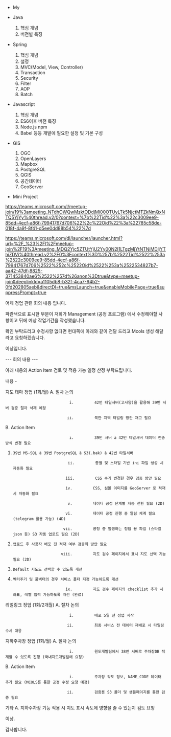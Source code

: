 * My

- Java
  1. 핵심 개념
  2. 버전별 특징
  
- Spring
  1. 핵심 개념
  2. 설정
  3. MVC(Model, View, Controller)
  4. Transaction
  5. Security
  6. Filter
  7. AOP
  8. Batch
  
- Javascript
  1. 핵심 개념
  2. ES6이후 버전 특징
  3. Node.js npm
  4. Babel 등등 개발에 필요한 설정 및 기본 구성
  
- GIS
  1. OGC
  2. OpenLayers
  3. Mapbox
  4. PostgreSQL
  5. QGIS
  6. 공간데이터
  7. GeoServer

- Mini Project

https://teams.microsoft.com/l/meetup-join/19%3ameeting_NTdhOWQwMzktODdjMi00OTUyLTk5NjctMTZkNmQxNTQ5YjYy%40thread.v2/0?context=%7b%22Tid%22%3a%22c3009ee9-85dd-4ecf-a86f-79941767d706%22%2c%22Oid%22%3a%22785c58de-018f-4a9f-8f41-d5ee0dd88b54%22%7d

https://teams.microsoft.com/dl/launcher/launcher.html?url=%2F_%23%2Fl%2Fmeetup-join%2F19%3Ameeting_MDQ2Yjc5ZTUtYjU2Yy00N2I1LTgzMjYtNTNiMDljYThiZDVi%40thread.v2%2F0%3Fcontext%3D%257b%2522Tid%2522%253a%2522c3009ee9-85dd-4ecf-a86f-79941767d706%2522%252c%2522Oid%2522%253a%2522534827b7-aa42-47df-8825-371453840ae6%2522%257d%26anon%3Dtrue&type=meetup-join&deeplinkId=a1105db8-b32f-4ca7-94b2-0fd202805aeb&directDl=true&msLaunch=true&enableMobilePage=true&suppressPrompt=true



어제 정업 관련 회의 내용 입니다.



파란색으로 표시한 부분이 저희가 Management (공정 프로그램) 에서 수정해야할 사항이고 뒤에 예상 작업기간을 작성했습니다.



확인 부탁드리고 수정사항 없다면 현대쪽에 아래와 같이 전달 드리고 Mcols 생성 해달라고 요청하겠습니다.



이상입니다.





--- 회의 내용 ---



아래 내용의 Action Item 검토 및 적용 가능 일정 산정 부탁드립니다.
 

내용 -

지도 테마 정업 (1회/월)
A.     절차 논의

                                i.         42번 타일서버(고사양)을 활용해 39번 서버 검증 절차 삭제 예정

                               ii.         북한 지역 타일링 방안 재고 필요

B.      Action Item

                                i.         39번 서버 à 42번 타일서버 데이터 전송 방식 변경 필요

1.     39번 MS-SQL à 39번 PostgreSQL à S3(.bak) à 42번 타일서버

                               ii.         종별 및 스타일 기반 ini 파일 생성 시 자동화 필요

                              iii.         CSS 수기 변경한 경우 검증 방안 필요

                              iv.         CSS, 심볼 이미지를 GeoServer 로 적재 시 자동화 필요

                               v.         데이터 공정 단계별 자동 전환 필요 (2D)

                              vi.         데이터 공정 진행 중 알림 체계 필요 (telegram 활용 가능) (4D)

                             vii.         공정 중 발생하는 정업 용 파일 (스타일 json 등) S3 자동 업로드 필요 (2D)

1.     업로드 후 사용자 배포 전 적재 여부 검증화 방안 필요

                            viii.         지도 검수 페이지에서 표시 지도 선택 기능 필요 (2D)

1.     Default 지도도 선택할 수 있도록 개선

2.     벡터주기 및 풀벡터의 경우 서비스 폴더 지정 가능하도록 개선

                              ix.         지도 검수 페이지의 checklist 추가 시 좌표, 레벨 입력 가능하도록 개선 (완료)


리얼링크 정업 (1회/2개월)
A.     절차 논의

                                i.         배포 5일 전 정업 시작

                               ii.         최종 서비스 전 데이터 재배포 시 타일링 수시 대응


지하주차장 정업 (1회/월)
A.     절차 논의

                                i.         원도개발팀에서 38번 서버로 주차장DB 적재할 수 있도록 진행 (국내지도개발팀에 요청)

B.      Action Item

                                i.         주차장 각도 정보, NAME_CODE 데이터 추가 필요 (MCOLS를 통한 공정 수정 요청 예정)

                               ii.         검증용 S3 폴더 및 샘플페이지를 통한 검증 필요


기타
A.     지하주차장 기능 적용 시 지도 표시 속도에 영향을 줄 수 있는지 검토 요청

 

이상.
 

감사합니다.
